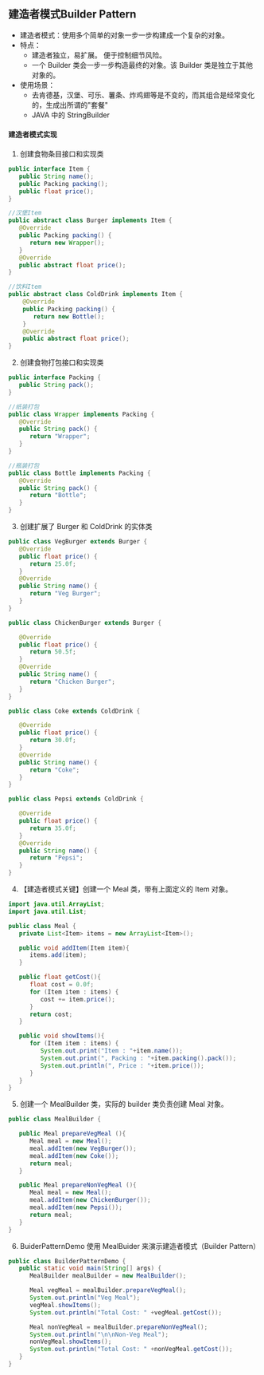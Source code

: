 ## 建造者模式Builder Pattern
- 建造者模式：使用多个简单的对象一步一步构建成一个复杂的对象。
- 特点：
  - 建造者独立，易扩展。 便于控制细节风险。
  - 一个 Builder 类会一步一步构造最终的对象。该 Builder 类是独立于其他对象的。
- 使用场景：
  - 去肯德基，汉堡、可乐、薯条、炸鸡翅等是不变的，而其组合是经常变化的，生成出所谓的"套餐"
  - JAVA 中的 StringBuilder
#### 建造者模式实现
1. 创建食物条目接口和实现类
```java
public interface Item {
   public String name();
   public Packing packing();
   public float price();    
}
```
```java
//汉堡Item
public abstract class Burger implements Item {
   @Override
   public Packing packing() {
      return new Wrapper();
   }
   @Override
   public abstract float price();
}
```
```java
//饮料Item
public abstract class ColdDrink implements Item {
    @Override
    public Packing packing() {
       return new Bottle();
    }
    @Override
    public abstract float price();
}
```
2. 创建食物打包接口和实现类
```java
public interface Packing {
   public String pack();
}
```
```java
//纸装打包
public class Wrapper implements Packing {
   @Override
   public String pack() {
      return "Wrapper";
   }
}
```
```java
//瓶装打包
public class Bottle implements Packing {
   @Override
   public String pack() {
      return "Bottle";
   }
}
```

3. 创建扩展了 Burger 和 ColdDrink 的实体类
```java
public class VegBurger extends Burger {
   @Override
   public float price() {
      return 25.0f;
   }
   @Override
   public String name() {
      return "Veg Burger";
   }
}
```
```java
public class ChickenBurger extends Burger {

   @Override
   public float price() {
      return 50.5f;
   }
   @Override
   public String name() {
      return "Chicken Burger";
   }
}
```
```java
public class Coke extends ColdDrink {

   @Override
   public float price() {
      return 30.0f;
   }
   @Override
   public String name() {
      return "Coke";
   }
}
```
```java
public class Pepsi extends ColdDrink {

   @Override
   public float price() {
      return 35.0f;
   }
   @Override
   public String name() {
      return "Pepsi";
   }
}
```
4. 【建造者模式关键】创建一个 Meal 类，带有上面定义的 Item 对象。
```java
import java.util.ArrayList;
import java.util.List;

public class Meal {
   private List<Item> items = new ArrayList<Item>();    

   public void addItem(Item item){
      items.add(item);
   }

   public float getCost(){
      float cost = 0.0f;
      for (Item item : items) {
         cost += item.price();
      }        
      return cost;
   }

   public void showItems(){
      for (Item item : items) {
         System.out.print("Item : "+item.name());
         System.out.print(", Packing : "+item.packing().pack());
         System.out.println(", Price : "+item.price());
      }        
   }    
}
```
5. 创建一个 MealBuilder 类，实际的 builder 类负责创建 Meal 对象。
```java
public class MealBuilder {

   public Meal prepareVegMeal (){
      Meal meal = new Meal();
      meal.addItem(new VegBurger());
      meal.addItem(new Coke());
      return meal;
   }   

   public Meal prepareNonVegMeal (){
      Meal meal = new Meal();
      meal.addItem(new ChickenBurger());
      meal.addItem(new Pepsi());
      return meal;
   }
}
```
6. BuiderPatternDemo 使用 MealBuider 来演示建造者模式（Builder Pattern）
```java
public class BuilderPatternDemo {
   public static void main(String[] args) {
      MealBuilder mealBuilder = new MealBuilder();

      Meal vegMeal = mealBuilder.prepareVegMeal();
      System.out.println("Veg Meal");
      vegMeal.showItems();
      System.out.println("Total Cost: " +vegMeal.getCost());

      Meal nonVegMeal = mealBuilder.prepareNonVegMeal();
      System.out.println("\n\nNon-Veg Meal");
      nonVegMeal.showItems();
      System.out.println("Total Cost: " +nonVegMeal.getCost());
   }
}
```
